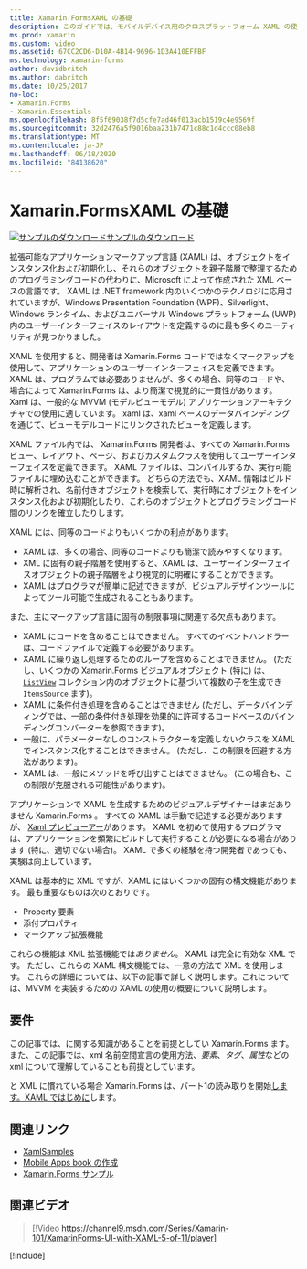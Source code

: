 ```yaml
---
title: Xamarin.FormsXAML の基礎
description: このガイドでは、モバイルデバイス用のクロスプラットフォーム XAML の使用を開始する方法について説明します。 XAML を使用すると、開発者は Xamarin.Forms コードではなくマークアップを使用して、アプリケーションのユーザーインターフェイスを定義できます。
ms.prod: xamarin
ms.custom: video
ms.assetid: 67CC2CD6-D10A-4B14-9696-1D3A410EFFBF
ms.technology: xamarin-forms
author: davidbritch
ms.author: dabritch
ms.date: 10/25/2017
no-loc:
- Xamarin.Forms
- Xamarin.Essentials
ms.openlocfilehash: 8f5f69038f7d5cfe7ad46f013acb1519c4e9569f
ms.sourcegitcommit: 32d2476a5f9016baa231b7471c88c1d4ccc08eb8
ms.translationtype: MT
ms.contentlocale: ja-JP
ms.lasthandoff: 06/18/2020
ms.locfileid: "84138620"
---
```

# <a name="xamarinforms-xaml-basics"></a>Xamarin.FormsXAML の基礎

[![サンプルのダウンロード](~/media/shared/download.png)サンプルのダウンロード](https://docs.microsoft.com/samples/xamarin/xamarin-forms-samples/xamlsamples)

拡張可能なアプリケーションマークアップ言語 (XAML) は、オブジェクトをインスタンス化および初期化し、それらのオブジェクトを親子階層で整理するためのプログラミングコードの代わりに、Microsoft によって作成された XML ベースの言語です。 XAML は .NET framework 内のいくつかのテクノロジに応用されていますが、Windows Presentation Foundation (WPF)、Silverlight、Windows ランタイム、およびユニバーサル Windows プラットフォーム (UWP) 内のユーザーインターフェイスのレイアウトを定義するのに最も多くのユーティリティが見つかりました。

XAML を使用すると、開発者は Xamarin.Forms コードではなくマークアップを使用して、アプリケーションのユーザーインターフェイスを定義できます。 XAML は、プログラムでは必要ありませんが、多くの場合、同等のコードや、場合によって Xamarin.Forms は、より簡潔で視覚的に一貫性があります。 Xaml は、一般的な MVVM (モデルビューモデル) アプリケーションアーキテクチャでの使用に適しています。 xaml は、xaml ベースのデータバインディングを通じて、ビューモデルコードにリンクされたビューを定義します。

XAML ファイル内では、 Xamarin.Forms 開発者は、すべての Xamarin.Forms ビュー、レイアウト、ページ、およびカスタムクラスを使用してユーザーインターフェイスを定義できます。 XAML ファイルは、コンパイルするか、実行可能ファイルに埋め込むことができます。 どちらの方法でも、XAML 情報はビルド時に解析され、名前付きオブジェクトを検索して、実行時にオブジェクトをインスタンス化および初期化したり、これらのオブジェクトとプログラミングコード間のリンクを確立したりします。

XAML には、同等のコードよりもいくつかの利点があります。

- XAML は、多くの場合、同等のコードよりも簡潔で読みやすくなります。
- XML に固有の親子階層を使用すると、XAML は、ユーザーインターフェイスオブジェクトの親子階層をより視覚的に明確にすることができます。
- XAML はプログラマが簡単に記述できますが、ビジュアルデザインツールによってツール可能で生成されることもあります。

また、主にマークアップ言語に固有の制限事項に関連する欠点もあります。

- XAML にコードを含めることはできません。 すべてのイベントハンドラーは、コードファイルで定義する必要があります。
- XAML に繰り返し処理するためのループを含めることはできません。 (ただし、いくつかの Xamarin.Forms ビジュアルオブジェクト (特に) は、 [`ListView`](xref:Xamarin.Forms.ListView) コレクション内のオブジェクトに基づいて複数の子を生成でき `ItemsSource` ます)。
- XAML に条件付き処理を含めることはできません (ただし、データバインディングでは、一部の条件付き処理を効果的に許可するコードベースのバインディングコンバーターを参照できます)。
- 一般に、パラメーターなしのコンストラクターを定義しないクラスを XAML でインスタンス化することはできません。 (ただし、この制限を回避する方法があります)。
- XAML は、一般にメソッドを呼び出すことはできません。 (この場合も、この制限が克服される可能性があります)。

アプリケーションで XAML を生成するためのビジュアルデザイナーはまだありません Xamarin.Forms 。 すべての XAML は手動で記述する必要がありますが、 [Xaml プレビューアー](~/xamarin-forms/xaml/xaml-previewer/index.md)があります。 XAML を初めて使用するプログラマは、アプリケーションを頻繁にビルドして実行することが必要になる場合があります (特に、適切でない場合)。 XAML で多くの経験を持つ開発者であっても、実験は向上しています。

XAML は基本的に XML ですが、XAML にはいくつかの固有の構文機能があります。 最も重要なものは次のとおりです。

- Property 要素
- 添付プロパティ
- マークアップ拡張機能

これらの機能は XML 拡張機能では*ありません*。 XAML は完全に有効な XML です。 ただし、これらの XAML 構文機能では、一意の方法で XML を使用します。 これらの詳細については、以下の記事で詳しく説明します。これについては、MVVM を実装するための XAML の使用の概要について説明します。

## <a name="requirements"></a>要件

この記事では、に関する知識があることを前提としてい Xamarin.Forms ます。 また、この記事では、xml 名前空間宣言の使用方法、*要素*、*タグ*、*属性*などの xml について理解していることも前提としています。

と XML に慣れている場合 Xamarin.Forms は、パート1の読み取りを開始[します。XAML ではじめに](~/xamarin-forms/xaml/xaml-basics/get-started-with-xaml.md)します。

## <a name="related-links"></a>関連リンク

- [XamlSamples](https://docs.microsoft.com/samples/xamarin/xamarin-forms-samples/xamlsamples)
- [Mobile Apps book の作成](~/xamarin-forms/creating-mobile-apps-xamarin-forms/index.md)
- [Xamarin.Forms サンプル](https://docs.microsoft.com/samples/browse/?products=xamarin&term=Xamarin.Forms)

## <a name="related-video"></a>関連ビデオ

> [!Video https://channel9.msdn.com/Series/Xamarin-101/XamarinForms-UI-with-XAML-5-of-11/player]

[!include[](~/essentials/includes/xamarin-show-essentials.md)]
